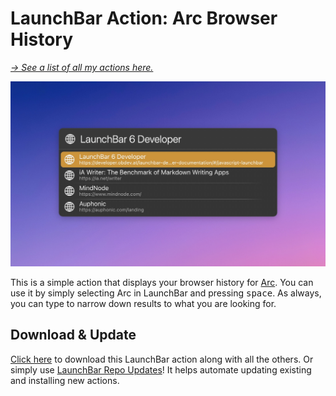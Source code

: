 # LaunchBar Action: Arc Browser History

*[→ See a list of all my actions here.](https://ptujec.github.io/launchbar)* 

<img src="https://github.com/Ptujec/LaunchBar/blob/master/Brave-History/01.jpg?raw=true" width="802"/>

This is a simple action that displays your browser history for [Arc](https://arc.net/). You can use it by simply selecting Arc in LaunchBar and pressing <kbd>space</kbd>. As always, you can type to narrow down results to what you are looking for. 

## Download & Update

[Click here](https://github.com/Ptujec/LaunchBar/archive/refs/heads/master.zip) to download this LaunchBar action along with all the others. Or simply use [LaunchBar Repo Updates](https://github.com/Ptujec/LaunchBar/tree/master/LB-Repo-Updates#launchbar-repo-updates-action)! It helps automate updating existing and installing new actions.